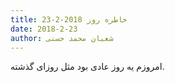```yaml
---
title: خاطره روز 2018-2-23
date: 2018-2-23
author: شعبان محمد حسنی
---
```


امروزم یه روز عادی بود مثل روزای گذشته.